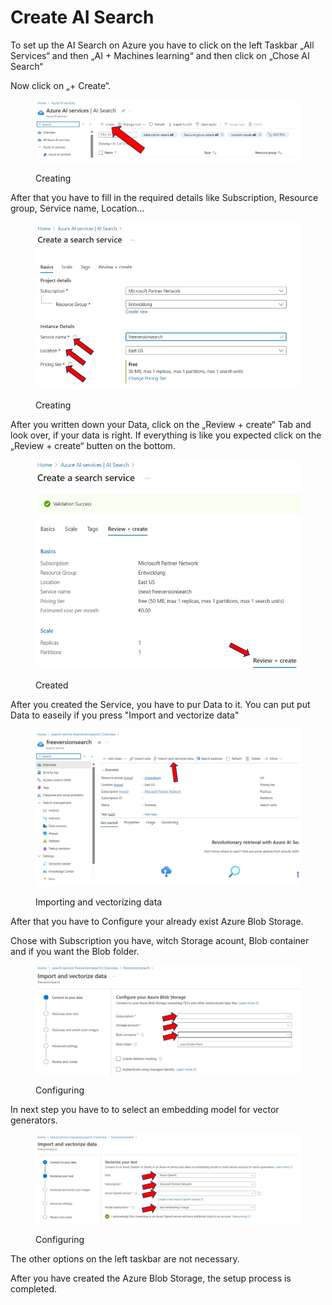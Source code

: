# Create AI Search

To set up the AI Search on Azure you have to click on the left Taskbar „All Services“ and then „AI + Machines learning“ and then click on „Chose AI Search“

Now click on „+ Create“.

<figure><img src="../.gitbook/assets/Screenshot 2024-09-27 110545.png" alt=""><figcaption><p>Creating</p></figcaption></figure>

After that you have to fill in the required details like Subscription, Resource group, Service name, Location…

<figure><img src="../.gitbook/assets/Screenshot 2024-09-27 110633.png" alt=""><figcaption><p>Creating</p></figcaption></figure>

After you written down your Data, click on the „Review + create“ Tab and look over, if your data is right. If everything is like you expected click on the „Review + create“ butten on the bottom.

<figure><img src="../.gitbook/assets/Screenshot 2024-09-27 110654.png" alt=""><figcaption><p>Created</p></figcaption></figure>

After you created the Service, you have to pur Data to it. You can put put Data to easeily if you press "Import and vectorize data"

<figure><img src="../.gitbook/assets/Screenshot 2024-09-27 110711.png" alt=""><figcaption><p>Importing and vectorizing data</p></figcaption></figure>

After that you have to Configure your already exist Azure Blob Storage.

Chose with Subscription you have, witch Storage acount, Blob container and if you want the Blob folder.

<figure><img src="../.gitbook/assets/Screenshot 2024-09-27 110726.png" alt=""><figcaption><p>Configuring</p></figcaption></figure>

In next step you have to to select an embedding model for vector generators.

<figure><img src="../.gitbook/assets/Screenshot 2024-09-27 110740.png" alt=""><figcaption><p>Configuring</p></figcaption></figure>

The other options on the left taskbar are not necessary.

After you have created the Azure Blob Storage, the setup process is completed.

